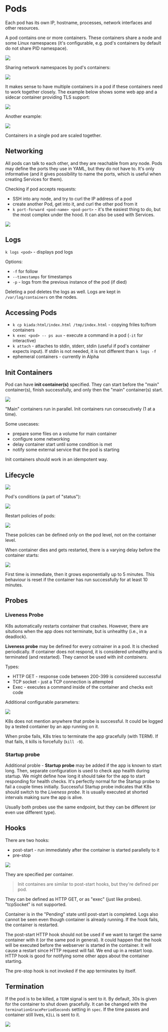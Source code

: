 # Pods

Each pod has its own IP, hostname, processes, network interfaces and other resources.

A pod contains one or more containers. These containers share a node and some Linux namespaces (it's configurable, e.g. pod's containers by default do not share PID namespace).

![](https://i.imgur.com/GmKGhhn.png)

Sharing network namespaces by pod's containers:

![](https://i.imgur.com/uEDYRs9.png)

It makes sense to have multiple containers in a pod if these containers need to work together closely. The example below shows some web app and a sidecar container providing TLS support:

![](https://i.imgur.com/j38h4ZB.png)

Another example:

![](https://i.imgur.com/7475N9l.png)

Containers in a single pod are scaled together.

## Networking

All pods can talk to each other, and they are reachable from any node. Pods may define the ports they use in YAML, but they do not have to. It's only informative (and it gives possibility to name the ports, which is useful when creating Services for them).

Checking if pod accepts requests:

- SSH into any node, and try to curl the IP address of a pod
- create another Pod, get into it, and curl the other pod from it
- `k port-forward <pod-name> <pod-port>` - it's the easiest thing to do, but the most complex under the hood. It can also be used with Services.

![](https://i.imgur.com/R8QArw1.png)

## Logs

`k logs <pod>` - displays pod logs

Options:

- `-f` for follow
- `--timestamps` for timestamps
- `-p` - logs from the previous instance of the pod (if died)

Deleting a pod deletes the logs as well. Logs are kept in `/var/log/containers` on the nodes.

## Accessing Pods

- `k cp kiada:html/index.html /tmp/index.html` - copying friles to/from containers
- `k exec <pod> -- ps aux` - execute a command in a pod (`-it` for interactive)
- `k attach` - attaches to stdin, stderr, stdin (useful if pod's container expects input). If stdin is not needed, it is not different than `k logs -f`
- ephemeral containers - currently in Alpha

## Init Containers

Pod can have **init container(s)** specified. They can start before the "main" container(s), finish successfully, and only then the "main" container(s) start.

![](https://i.imgur.com/hViRCNQ.png)

"Main" containers run in parallel. Init containers run consecutively (1 at a time).

Some usecases:

- prepare some files on a volume for main container
- configure some networking
- delay container start until some condition is met
- notify some external service that the pod is starting

Init containers should work in an idempotent way.

## Lifecycle

![](https://i.imgur.com/qF126K8.png)

Pod's conditions (a part of "status"):

![](https://i.imgur.com/Yq0SLM6.png)

Restart policies of pods:

![](https://i.imgur.com/lqVAMNq.png)

These policies can be defined only on the pod level, not on the container level.

When container dies and gets restarted, there is a varying delay before the container starts:

![](https://i.imgur.com/VKxVqXl.png)

First time is immediate, then it grows exponentially up to 5 minutes. This behaviour is reset if the container has run successfully for at least 10 minutes.

## Probes

### Liveness Probe

K8s automatically restarts container that crashes. However, there are situtions when the app does not terminate, but is unhealthy (i.e., in a deadlock).

**Liveness probe** may be defined for every cotnainer in a pod. It is checked periodically. If container does not respond, it is considered unhealthy and is terminated (and restarted).
They cannot be used with *init containers*.

Types:

- HTTP GET - response code between 200-399 is considered successful
- TCP socket - just a TCP connection is attempted
- Exec - executes a command inside of the container and checks exit code

Additional configurable parameters:

![](https://i.imgur.com/eJjyMxt.png)

K8s does not mention anywhere that probe is successful. It could be logged by a tested container by an app running on it.

When probe fails, K8s tries to terminate the app gracefully (with TERM). If that fails, it kills is forcefully (`kill -9`).

### Startup probe

Additional proble - **Startup probe** may be added if the app is known to start long. Then, separate configuration is used to check app health during startup. We might define how long it should take for the app to start responding for health checks. It's perfectly normal for the Startup probe to fail a couple times initially. Successful Startup probe indicates that K8s should switch to the *Liveness probe*. It is usually executed at shorted intervals making sure the app is alive.

Usually both probes use the same endpoint, but they can be different (or even use different type).

## Hooks

There are two hooks:

- post-start - run immediately after the container is started parallelly to it
- pre-stop

![](https://i.imgur.com/0HjOp57.png)

They are specified per container.

> Init containes are similar to post-start hooks, but they're defined per pod.

They can be defined as HTTP GET, or as "exec" (just like probes). "tcpSocket" is not supported.

Container is in the "Pending" state until post-start is completed. Logs also cannot be seen even though container is already running.
If the hook fails, the container is restarted.

The post-start HTTP hook should not be used if we want to target the same container with it (or the same pod in general). It could happen that the hook will be executed before the webserver is started in the container. It will cause a restart since HTTP request will fail. We end up in a restart loop.
HTTP hook is good for notifying some other apps about the container starting.

The pre-stop hook is not invoked if the app terminates by itself.

## Termination

If the pod is to be killed, a `TERM` signal is sent to it. By default, 30s is given for the container to shut down gracefully. It can be changed with the `terminationGracePeriodSeconds` setting in `spec`. If the time passes and container still lives, `KILL` is sent to it.

![](https://i.imgur.com/IAZMN8c.png)

